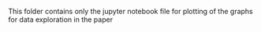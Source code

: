 This folder contains only the jupyter notebook file for plotting of the graphs for data exploration in the paper